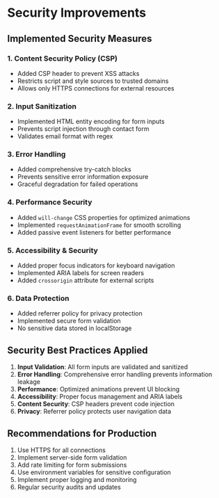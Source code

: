 # Security Improvements

## Implemented Security Measures

### 1. Content Security Policy (CSP)
- Added CSP header to prevent XSS attacks
- Restricts script and style sources to trusted domains
- Allows only HTTPS connections for external resources

### 2. Input Sanitization
- Implemented HTML entity encoding for form inputs
- Prevents script injection through contact form
- Validates email format with regex

### 3. Error Handling
- Added comprehensive try-catch blocks
- Prevents sensitive error information exposure
- Graceful degradation for failed operations

### 4. Performance Security
- Added `will-change` CSS properties for optimized animations
- Implemented `requestAnimationFrame` for smooth scrolling
- Added passive event listeners for better performance

### 5. Accessibility & Security
- Added proper focus indicators for keyboard navigation
- Implemented ARIA labels for screen readers
- Added `crossorigin` attribute for external scripts

### 6. Data Protection
- Added referrer policy for privacy protection
- Implemented secure form validation
- No sensitive data stored in localStorage

## Security Best Practices Applied

1. **Input Validation**: All form inputs are validated and sanitized
2. **Error Handling**: Comprehensive error handling prevents information leakage
3. **Performance**: Optimized animations prevent UI blocking
4. **Accessibility**: Proper focus management and ARIA labels
5. **Content Security**: CSP headers prevent code injection
6. **Privacy**: Referrer policy protects user navigation data

## Recommendations for Production

1. Use HTTPS for all connections
2. Implement server-side form validation
3. Add rate limiting for form submissions
4. Use environment variables for sensitive configuration
5. Implement proper logging and monitoring
6. Regular security audits and updates